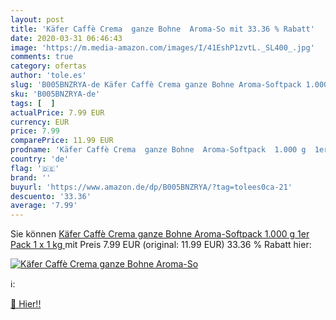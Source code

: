 ```yaml
---
layout: post
title: 'Käfer Caffè Crema  ganze Bohne  Aroma-So mit 33.36 % Rabatt'
date: 2020-03-31 06:46:43
image: 'https://m.media-amazon.com/images/I/41EshP1zvtL._SL400_.jpg'
comments: true
category: ofertas
author: 'tole.es'
slug: 'B005BNZRYA-de Käfer Caffè Crema ganze Bohne Aroma-Softpack 1.000 g 1er...'
sku: 'B005BNZRYA-de'
tags: [  ]
actualPrice: 7.99 EUR
currency: EUR
price: 7.99
comparePrice: 11.99 EUR
prodname: 'Käfer Caffè Crema  ganze Bohne  Aroma-Softpack  1.000 g  1er Pack  1 x 1 kg '
country: 'de'
flag: '🇩🇪'
brand: ''
buyurl: 'https://www.amazon.de/dp/B005BNZRYA/?tag=tolees0ca-21'
descuento: '33.36'
average: '7.99'
---
```


Sie können [Käfer Caffè Crema  ganze Bohne  Aroma-Softpack  1.000 g  1er Pack  1 x 1 kg ](https://www.amazon.de/dp/B005BNZRYA/?tag=tolees0ca-21) mit Preis 7.99 EUR (original: 11.99 EUR) 33.36 % Rabatt hier:

[![Käfer Caffè Crema  ganze Bohne  Aroma-So](https://m.media-amazon.com/images/I/41EshP1zvtL._SL400_.jpg)](https://www.amazon.de/dp/B005BNZRYA/?tag=tolees0ca-21)

ℹ️:


[🛒 Hier!!](https://www.amazon.de/dp/B005BNZRYA/?tag=tolees0ca-21)
